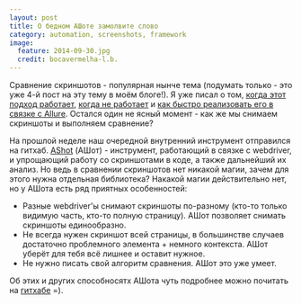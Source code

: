 ```yaml
---
layout: post
title: О бедном АШоте замолвите слово
category: automation, screenshots, framework
image: 
  feature: 2014-09-30.jpg
  credit: bocavermelha-l.b.
---
```


Сравнение скриншотов - популярная нынче тема (подумать только - это уже 4-й пост на эту тему в моём блоге!). Я уже писал о том, [когда этот подход работает](http://artkoshelev.github.io/posts/screenshots/), [когда не работает](http://artkoshelev.github.io/posts/about-screenshots/) и [как быстро реализовать его в связке с Allure](http://artkoshelev.github.io/posts/screenshot-based-tests-with-allure/). Остался один не ясный момент - как же мы снимаем скриншоты и выполняем сравнение?

На прошлой неделе наш очередной внутренний инструмент отправился на гитхаб. [AShot](https://github.com/yandex-qatools/ashot) (АШот) - инструмент, работающий в связке с webdriver, и упрощающий работу со скриншотами в коде, а также дальнейший их анализ. Но ведь в сравнении скриншотов нет никакой магии, зачем для этого нужна отдельная библиотека? Накакой магии действительно нет, но у АШота есть ряд приятных особенностей:

  * Разные webdriver'ы снимают скриншоты по-разному (кто-то только видимую часть, кто-то полную страницу). АШот позволяет снимать скриншоты единообразно.
  * Не всегда нужен скриншот всей страницы, в большинстве случаев достаточно проблемного элемента + немного контекста. АШот уберёт для тебя всё лишнее и оставит нужное.
  * Не нужно писать свой алгоритм сравнения. АШот это уже умеет.

Об этих и других способносятх АШота чуть подробнее можно почитать на [гитхабе](https://github.com/yandex-qatools/ashot) =).